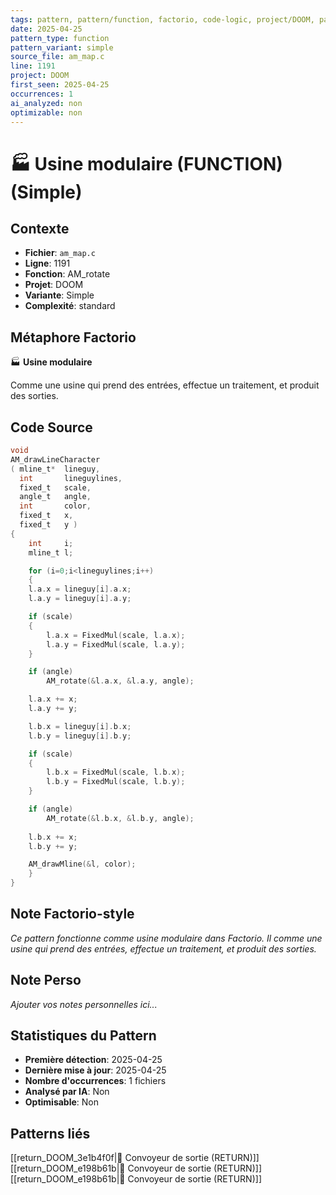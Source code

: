 ```yaml
---
tags: pattern, pattern/function, factorio, code-logic, project/DOOM, pattern/variant/simple
date: 2025-04-25
pattern_type: function
pattern_variant: simple
source_file: am_map.c
line: 1191
project: DOOM
first_seen: 2025-04-25
occurrences: 1
ai_analyzed: non
optimizable: non
---
```


# 🏭 Usine modulaire (FUNCTION) (Simple)

## Contexte
- **Fichier**: `am_map.c`
- **Ligne**: 1191
- **Fonction**: AM_rotate
- **Projet**: DOOM
- **Variante**: Simple
- **Complexité**: standard

## Métaphore Factorio
🏭 **Usine modulaire**

Comme une usine qui prend des entrées, effectue un traitement, et produit des sorties.

## Code Source
```c
void
AM_drawLineCharacter
( mline_t*	lineguy,
  int		lineguylines,
  fixed_t	scale,
  angle_t	angle,
  int		color,
  fixed_t	x,
  fixed_t	y )
{
    int		i;
    mline_t	l;

    for (i=0;i<lineguylines;i++)
    {
	l.a.x = lineguy[i].a.x;
	l.a.y = lineguy[i].a.y;

	if (scale)
	{
	    l.a.x = FixedMul(scale, l.a.x);
	    l.a.y = FixedMul(scale, l.a.y);
	}

	if (angle)
	    AM_rotate(&l.a.x, &l.a.y, angle);

	l.a.x += x;
	l.a.y += y;

	l.b.x = lineguy[i].b.x;
	l.b.y = lineguy[i].b.y;

	if (scale)
	{
	    l.b.x = FixedMul(scale, l.b.x);
	    l.b.y = FixedMul(scale, l.b.y);
	}

	if (angle)
	    AM_rotate(&l.b.x, &l.b.y, angle);
	
	l.b.x += x;
	l.b.y += y;

	AM_drawMline(&l, color);
    }
}
```

## Note Factorio-style
*Ce pattern fonctionne comme usine modulaire dans Factorio. Il comme une usine qui prend des entrées, effectue un traitement, et produit des sorties.*

## Note Perso
*Ajouter vos notes personnelles ici...*

## Statistiques du Pattern
- **Première détection**: 2025-04-25
- **Dernière mise à jour**: 2025-04-25
- **Nombre d'occurrences**: 1 fichiers
- **Analysé par IA**: Non
- **Optimisable**: Non

## Patterns liés
[[return_DOOM_3e1b4f0f|🚚 Convoyeur de sortie (RETURN)]]
[[return_DOOM_e198b61b|🚚 Convoyeur de sortie (RETURN)]]
[[return_DOOM_e198b61b|🚚 Convoyeur de sortie (RETURN)]]
